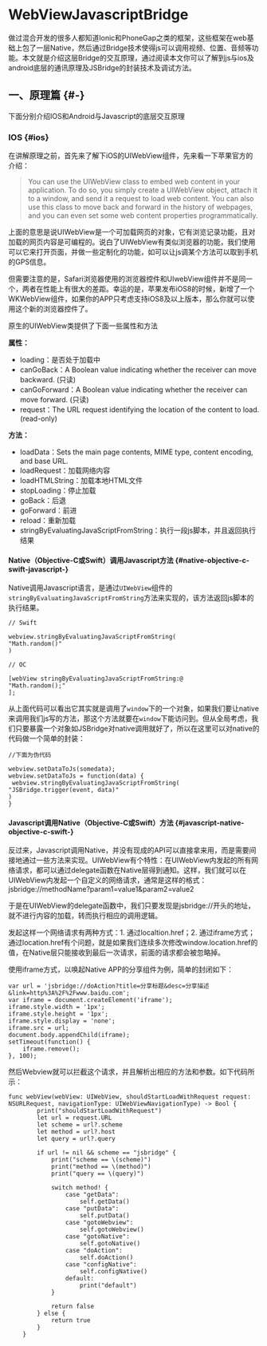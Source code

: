 # WebViewJavascriptBridge

做过混合开发的很多人都知道Ionic和PhoneGap之类的框架，这些框架在web基础上包了一层Native，然后通过Bridge技术使得js可以调用视频、位置、音频等功能。本文就是介绍这层Bridge的交互原理，通过阅读本文你可以了解到js与ios及android底层的通讯原理及JSBridge的封装技术及调试方法。



## 一、原理篇 {#-}

下面分别介绍IOS和Android与Javascript的底层交互原理

### IOS {#ios}

在讲解原理之前，首先来了解下iOS的UIWebView组件，先来看一下苹果官方的介绍：

> You can use the UIWebView class to embed web content in your application. To do so, you simply create a UIWebView object, attach it to a window, and send it a request to load web content. You can also use this class to move back and forward in the history of webpages, and you can even set some web content properties programmatically.



上面的意思是说UIWebView是一个可加载网页的对象，它有浏览记录功能，且对加载的网页内容是可编程的。说白了UIWebView有类似浏览器的功能，我们使用可以它来打开页面，并做一些定制化的功能，如可以让js调某个方法可以取到手机的GPS信息。

但需要注意的是，Safari浏览器使用的浏览器控件和UIwebView组件并不是同一个，两者在性能上有很大的差距。幸运的是，苹果发布iOS8的时候，新增了一个WKWebView组件，如果你的APP只考虑支持iOS8及以上版本，那么你就可以使用这个新的浏览器控件了。

原生的UIWebView类提供了下面一些属性和方法

**属性：**

* loading：是否处于加载中
* canGoBack：A Boolean value indicating whether the receiver can move backward. \(只读\)
* canGoForward：A Boolean value indicating whether the receiver can move forward. \(只读\)
* request：The URL request identifying the location of the content to load. \(read-only\)

**方法：**

* loadData：Sets the main page contents, MIME type, content encoding, and base URL.
* loadRequest：加载网络内容
* loadHTMLString：加载本地HTML文件
* stopLoading：停止加载
* goBack：后退
* goForward：前进
* reload：重新加载
* stringByEvaluatingJavaScriptFromString：执行一段js脚本，并且返回执行结果

#### Native（Objective-C或Swift）调用Javascript方法 {#native-objective-c-swift-javascript-}

Native调用Javascript语言，是通过`UIWebView`组件的`stringByEvaluatingJavaScriptFromString`方法来实现的，该方法返回js脚本的执行结果。

```
// Swift

webview.stringByEvaluatingJavaScriptFromString(
"Math.random()"
)

// OC

[webView stringByEvaluatingJavaScriptFromString:@
"Math.random();"
];
```

从上面代码可以看出它其实就是调用了`window`下的一个对象，如果我们要让native来调用我们js写的方法，那这个方法就要在`window`下能访问到。但从全局考虑，我们只要暴露一个对象如JSBridge对native调用就好了，所以在这里可以对native的代码做一个简单的封装：

```
//下面为伪代码

webview.setDataToJs(somedata);
webview.setDataToJs = function(data) {
 webview.stringByEvaluatingJavaScriptFromString(
"JSBridge.trigger(event, data)"
)
}
```

#### Javascript调用Native（Objective-C或Swift）方法 {#javascript-native-objective-c-swift-}

反过来，Javascript调用Native，并没有现成的API可以直接拿来用，而是需要间接地通过一些方法来实现。UIWebView有个特性：在UIWebView内发起的所有网络请求，都可以通过delegate函数在Native层得到通知。这样，我们就可以在UIWebView内发起一个自定义的网络请求，通常是这样的格式：jsbridge://methodName?param1=value1&param2=value2

于是在UIWebView的delegate函数中，我们只要发现是jsbridge://开头的地址，就不进行内容的加载，转而执行相应的调用逻辑。

发起这样一个网络请求有两种方式：1. 通过localtion.href；2. 通过iframe方式；  
通过location.href有个问题，就是如果我们连续多次修改window.location.href的值，在Native层只能接收到最后一次请求，前面的请求都会被忽略掉。

使用iframe方式，以唤起Native APP的分享组件为例，简单的封闭如下：

```
var url = 'jsbridge://doAction?title=分享标题&desc=分享描述&link=http%3A%2F%2Fwww.baidu.com';
var iframe = document.createElement('iframe');
iframe.style.width = '1px';
iframe.style.height = '1px';
iframe.style.display = 'none';
iframe.src = url;
document.body.appendChild(iframe);
setTimeout(function() {
    iframe.remove();
}, 100);
```

然后Webview就可以拦截这个请求，并且解析出相应的方法和参数。如下代码所示：

```
func webView(webView: UIWebView, shouldStartLoadWithRequest request: NSURLRequest, navigationType: UIWebViewNavigationType) -> Bool {
        print("shouldStartLoadWithRequest")
        let url = request.URL
        let scheme = url?.scheme
        let method = url?.host
        let query = url?.query

        if url != nil && scheme == "jsbridge" {
            print("scheme == \(scheme)")
            print("method == \(method)")
            print("query == \(query)")

            switch method! {
                case "getData":
                    self.getData()
                case "putData":
                    self.putData()
                case "gotoWebview":
                    self.gotoWebview()
                case "gotoNative":
                    self.gotoNative()
                case "doAction":
                    self.doAction()
                case "configNative":
                    self.configNative()
                default:
                    print("default")
            }

            return false
        } else {
            return true
        }
    }
```




